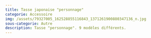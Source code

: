 ```yaml
---
title: Tasse japonaise "personnage"
categorie: Accessoire
img: /assets/79327005_162528855116843_1371261900880347136_n.jpg
sous-categorie: Autre
description: Tasse "personnage". 9 modèles différents.
---
```


